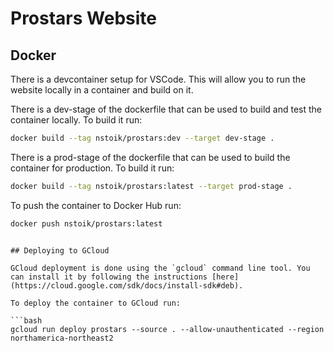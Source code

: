 # Prostars Website

## Docker

There is a devcontainer setup for VSCode. This will allow you to run the website locally in a container and build on it.

There is a dev-stage of the dockerfile that can be used to build and test the container locally. To build it run:

```bash
docker build --tag nstoik/prostars:dev --target dev-stage .
```

There is a prod-stage of the dockerfile that can be used to build the container for production. To build it run:

```bash
docker build --tag nstoik/prostars:latest --target prod-stage .
```

To push the container to Docker Hub run:

```bash
docker push nstoik/prostars:latest
```
```

## Deploying to GCloud

GCloud deployment is done using the `gcloud` command line tool. You can install it by following the instructions [here](https://cloud.google.com/sdk/docs/install-sdk#deb).

To deploy the container to GCloud run:

```bash
gcloud run deploy prostars --source . --allow-unauthenticated --region northamerica-northeast2
```